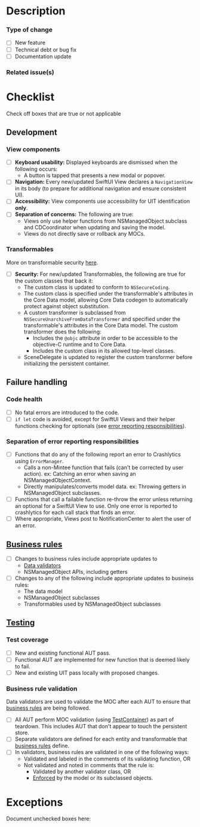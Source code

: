 # Description

### Type of change
- [ ] New feature
- [ ] Technical debt or bug fix
- [ ] Documentation update

### Related issue(s)

# Checklist
Check off boxes that are true or not applicable

## Development

### View components
- [ ] __Keyboard usability:__ Displayed keyboards are dismissed when the following occurs:
    - A button is tapped that presents a new modal or popover.
- [ ] __Navigation:__ Every new/updated SwiftUI View declares a `NavigationView` in its body (to prepare for additional navigation and ensure consistent UI).
- [ ] __Accessibility:__ View components use accessibility for UIT identification __only__.
- [ ] __Separation of concerns:__ The following are true:
    - Views only use helper functions from NSManagedObject subclass and CDCoordinator when updating and saving the model.
    - Views do not directly save or rollback any MOCs.

### Transformables
More on transformable security [here](https://www.kairadiagne.com/2020/01/13/nssecurecoding-and-transformable-properties-in-core-data.html).  
- [ ] __Security:__ For new/updated Transformables, the following are true for the custom classes that back it:
    - The custom class is updated to conform to `NSSecureCoding`.
    - The custom class is specified under the transformable's attributes in the Core Data model, allowing Core Data codegen to automatically protect against object substitution.
    - A custom transformer is subclassed from `NSSecureUnarchiveFromDataTransformer` and specified under the transformable's attributes in the Core Data model. The custom transformer does the following:  
        * Includes the `@objc` attribute in order to be accessible to the objective-C runtime and to Core Data.
        * Includes the custom class in its allowed top-level classes.
    - SceneDelegate is updated to register the custom transformer before initializing the persistent container.  

## Failure handling

### Code health
- [ ] No fatal errors are introduced to the code.
- [ ] `if let` code is avoided, except for SwiftUI Views and their helper functions checking for optionals (see [error reporting responsibilities](#separation-of-error-reporting-responsibilities)).

### Separation of error reporting responsibilities
- [ ] Functions that do any of the following report an error to Crashlytics using `ErrorManager`.
    - Calls a non-Mintee function that fails (can't be corrected by user action). ex: Catching an error when saving an NSManagedObjectContext.
    - Directly manipulates/converts model data. ex: Throwing getters in NSManagedObject subclasses.
- [ ] Functions that call a failable function re-throw the error unless returning an optional for a SwiftUI View to use. Only one error is reported to crashlytics for each call stack that finds an error.
- [ ] Where appropriate, Views post to NotificationCenter to alert the user of an error.

## [Business rules](https://github.com/vyoung831/Mintee/blob/master/doc/business-rules.md)
- [ ] Changes to business rules include appropriate updates to
    - [Data validators](#business-rule-validation)
    - NSManagedObject APIs, including getters
- [ ] Changes to any of the following include appropriate updates to business rules:
    - The data model
    - NSManagedObject subclasses
    - Transformables used by NSManagedObject subclasses

## [Testing](https://github.com/vyoung831/Mintee/blob/master/doc/dev-notes.md#testing)

### Test coverage
- [ ] New and existing functional AUT pass.
- [ ] Functional AUT are implemented for new function that is deemed likely to fail.
- [ ] New and existing UIT pass locally with proposed changes.

### Business rule validation
Data validators are used to validate the MOC after each AUT to ensure that [business rules](../business-rules.md) are being followed.
- [ ] All AUT perform MOC validation (using [TestContainer](https://github.com/vyoung831/Mintee/blob/master/doc/dev-notes.md#sharedtestutils)) as part of teardown. This includes AUT that don't appear to touch the persistent store.
- [ ] Separate validators are defined for each entity and transformable that [business rules](https://github.com/vyoung831/Mintee/blob/master/doc/business-rules.md) define.
- [ ] In validators, business rules are validated in one of the following ways:
    - Validated and labeled in the comments of its validating function, OR
    - Not validated and noted in comments that the rule is:
        - Validated by another validator class, OR
        - [Enforced](https://github.com/vyoung831/Mintee/blob/master/doc/dev-notes.md#syncing-model-and-objects-with-business-rules) by the model or its subclassed objects.

# Exceptions
Document unchecked boxes here: